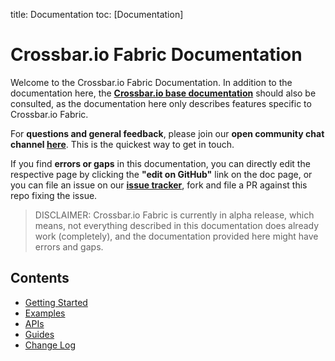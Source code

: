 title: Documentation
toc: [Documentation]

# Crossbar.io Fabric Documentation

Welcome to the Crossbar.io Fabric Documentation. In addition to the documentation here, the **[Crossbar.io base documentation](http://crossbar.io/docs/)** should also be consulted, as the documentation here only describes features specific to Crossbar.io Fabric.

For **questions and general feedback**, please join our **open community chat channel [here](https://gitter.im/crossbario/public)**. This is the quickest way to get in touch.

If you find **errors or gaps** in this documentation, you can directly edit the respective page by clicking the **"edit on GitHub"** link on the doc page, or you can file an issue on our **[issue tracker](https://github.com/crossbario/crossbar-fabric-public/issues)**, fork and file a PR against this repo fixing the issue.

> DISCLAIMER: Crossbar.io Fabric is currently in alpha release, which means, not everything described in this documentation does already work (completely), and the documentation provided here might have errors and gaps.

## Contents

* [Getting Started](Getting-Started.md)
* [Examples](Examples.md)
* [APIs](api)
* [Guides](guide)
* [Change Log](Change-Log.md)
